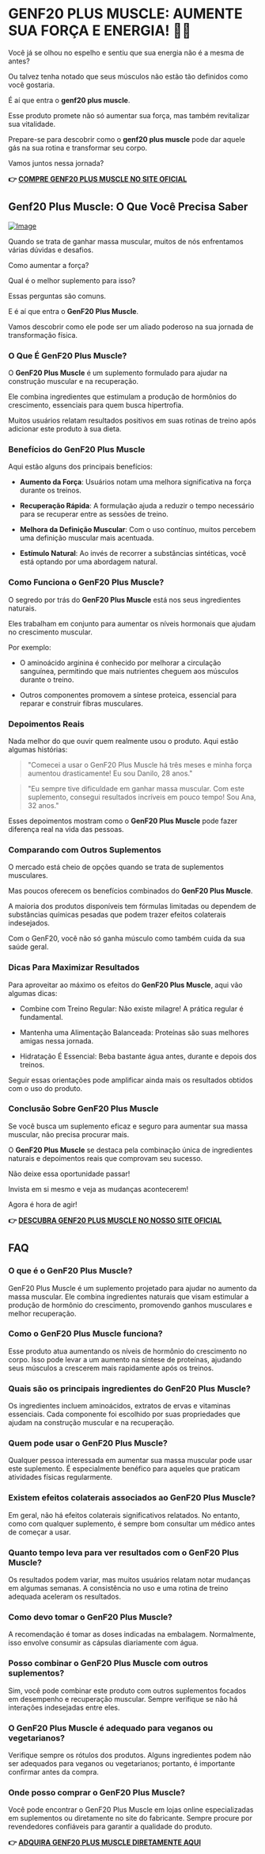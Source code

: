 # GENF20 PLUS MUSCLE: AUMENTE SUA FORÇA E ENERGIA! 💪✨

Você já se olhou no espelho e sentiu que sua energia não é a mesma de antes?

Ou talvez tenha notado que seus músculos não estão tão definidos como você gostaria.

É aí que entra o **genf20 plus muscle**. 

Esse produto promete não só aumentar sua força, mas também revitalizar sua vitalidade. 

Prepare-se para descobrir como o **genf20 plus muscle** pode dar aquele gás na sua rotina e transformar seu corpo. 

Vamos juntos nessa jornada?



**👉 [COMPRE GENF20 PLUS MUSCLE NO SITE OFICIAL](https://gchaffi.com/4StT1Nme)**

## Genf20 Plus Muscle: O Que Você Precisa Saber

[![Image](https://www2.sellhealth.com/166/genf20_muscle_2_1.jpg)](https://gchaffi.com/4StT1Nme)

Quando se trata de ganhar massa muscular, muitos de nós enfrentamos várias dúvidas e desafios.

Como aumentar a força?

Qual é o melhor suplemento para isso?

Essas perguntas são comuns.

E é aí que entra o **GenF20 Plus Muscle**.

Vamos descobrir como ele pode ser um aliado poderoso na sua jornada de transformação física.

### O Que É GenF20 Plus Muscle?

O **GenF20 Plus Muscle** é um suplemento formulado para ajudar na construção muscular e na recuperação. 

Ele combina ingredientes que estimulam a produção de hormônios do crescimento, essenciais para quem busca hipertrofia. 

Muitos usuários relatam resultados positivos em suas rotinas de treino após adicionar este produto à sua dieta.

### Benefícios do GenF20 Plus Muscle

Aqui estão alguns dos principais benefícios:

- **Aumento da Força**: Usuários notam uma melhora significativa na força durante os treinos.
  
- **Recuperação Rápida**: A formulação ajuda a reduzir o tempo necessário para se recuperar entre as sessões de treino.
  
- **Melhora da Definição Muscular**: Com o uso contínuo, muitos percebem uma definição muscular mais acentuada.
  
- **Estímulo Natural**: Ao invés de recorrer a substâncias sintéticas, você está optando por uma abordagem natural.

### Como Funciona o GenF20 Plus Muscle?

O segredo por trás do **GenF20 Plus Muscle** está nos seus ingredientes naturais. 

Eles trabalham em conjunto para aumentar os níveis hormonais que ajudam no crescimento muscular. 

Por exemplo:

- O aminoácido arginina é conhecido por melhorar a circulação sanguínea, permitindo que mais nutrientes cheguem aos músculos durante o treino.
  
- Outros componentes promovem a síntese proteica, essencial para reparar e construir fibras musculares.

### Depoimentos Reais

Nada melhor do que ouvir quem realmente usou o produto. Aqui estão algumas histórias:

> "Comecei a usar o GenF20 Plus Muscle há três meses e minha força aumentou drasticamente! Eu sou Danilo, 28 anos." 

> "Eu sempre tive dificuldade em ganhar massa muscular. Com este suplemento, consegui resultados incríveis em pouco tempo! Sou Ana, 32 anos." 

Esses depoimentos mostram como o **GenF20 Plus Muscle** pode fazer diferença real na vida das pessoas.

### Comparando com Outros Suplementos

O mercado está cheio de opções quando se trata de suplementos musculares. 

Mas poucos oferecem os benefícios combinados do **GenF20 Plus Muscle**. 

A maioria dos produtos disponíveis tem fórmulas limitadas ou dependem de substâncias químicas pesadas que podem trazer efeitos colaterais indesejados.

Com o GenF20, você não só ganha músculo como também cuida da sua saúde geral.

### Dicas Para Maximizar Resultados

Para aproveitar ao máximo os efeitos do **GenF20 Plus Muscle**, aqui vão algumas dicas:

- Combine com Treino Regular: Não existe milagre! A prática regular é fundamental.
  
- Mantenha uma Alimentação Balanceada: Proteínas são suas melhores amigas nessa jornada.
  
- Hidratação É Essencial: Beba bastante água antes, durante e depois dos treinos.
  
Seguir essas orientações pode amplificar ainda mais os resultados obtidos com o uso do produto.

### Conclusão Sobre GenF20 Plus Muscle

Se você busca um suplemento eficaz e seguro para aumentar sua massa muscular, não precisa procurar mais. 

O **GenF20 Plus Muscle** se destaca pela combinação única de ingredientes naturais e depoimentos reais que comprovam seu sucesso.

Não deixe essa oportunidade passar!

Invista em si mesmo e veja as mudanças acontecerem!

Agora é hora de agir!



**👉 [DESCUBRA GENF20 PLUS MUSCLE NO NOSSO SITE OFICIAL](https://gchaffi.com/4StT1Nme)**

## FAQ

### O que é o GenF20 Plus Muscle?
GenF20 Plus Muscle é um suplemento projetado para ajudar no aumento da massa muscular. Ele combina ingredientes naturais que visam estimular a produção de hormônio do crescimento, promovendo ganhos musculares e melhor recuperação.

### Como o GenF20 Plus Muscle funciona?
Esse produto atua aumentando os níveis de hormônio do crescimento no corpo. Isso pode levar a um aumento na síntese de proteínas, ajudando seus músculos a crescerem mais rapidamente após os treinos.

### Quais são os principais ingredientes do GenF20 Plus Muscle?
Os ingredientes incluem aminoácidos, extratos de ervas e vitaminas essenciais. Cada componente foi escolhido por suas propriedades que ajudam na construção muscular e na recuperação.

### Quem pode usar o GenF20 Plus Muscle?
Qualquer pessoa interessada em aumentar sua massa muscular pode usar este suplemento. É especialmente benéfico para aqueles que praticam atividades físicas regularmente.

### Existem efeitos colaterais associados ao GenF20 Plus Muscle?
Em geral, não há efeitos colaterais significativos relatados. No entanto, como com qualquer suplemento, é sempre bom consultar um médico antes de começar a usar.

### Quanto tempo leva para ver resultados com o GenF20 Plus Muscle?
Os resultados podem variar, mas muitos usuários relatam notar mudanças em algumas semanas. A consistência no uso e uma rotina de treino adequada aceleram os resultados.

### Como devo tomar o GenF20 Plus Muscle?
A recomendação é tomar as doses indicadas na embalagem. Normalmente, isso envolve consumir as cápsulas diariamente com água.

### Posso combinar o GenF20 Plus Muscle com outros suplementos?
Sim, você pode combinar este produto com outros suplementos focados em desempenho e recuperação muscular. Sempre verifique se não há interações indesejadas entre eles.

### O GenF20 Plus Muscle é adequado para veganos ou vegetarianos?
Verifique sempre os rótulos dos produtos. Alguns ingredientes podem não ser adequados para veganos ou vegetarianos; portanto, é importante confirmar antes da compra.

### Onde posso comprar o GenF20 Plus Muscle?
Você pode encontrar o GenF20 Plus Muscle em lojas online especializadas em suplementos ou diretamente no site do fabricante. Sempre procure por revendedores confiáveis para garantir a qualidade do produto.



**👉 [ADQUIRA GENF20 PLUS MUSCLE DIRETAMENTE AQUI](https://gchaffi.com/4StT1Nme)**